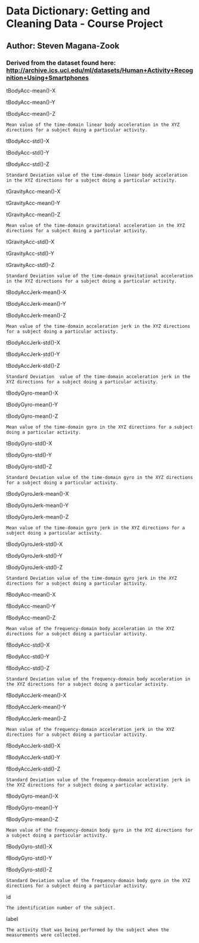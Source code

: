 # Data Dictionary: Getting and Cleaning Data - Course Project
## Author: Steven Magana-Zook
### Derived from the dataset found here: http://archive.ics.uci.edu/ml/datasets/Human+Activity+Recognition+Using+Smartphones 

tBodyAcc-mean()-X

tBodyAcc-mean()-Y

tBodyAcc-mean()-Z

	Mean value of the time-domain linear body acceleration in the XYZ directions for a subject doing a particular activity.
	


tBodyAcc-std()-X

tBodyAcc-std()-Y

tBodyAcc-std()-Z

	Standard Deviation value of the time-domain linear body acceleration in the XYZ directions for a subject doing a particular activity.
	
	
tGravityAcc-mean()-X

tGravityAcc-mean()-Y

tGravityAcc-mean()-Z

	Mean value of the time-domain gravitational acceleration in the XYZ directions for a subject doing a particular activity.
	
	
tGravityAcc-std()-X

tGravityAcc-std()-Y

tGravityAcc-std()-Z

	Standard Deviation value of the time-domain gravitational acceleration in the XYZ directions for a subject doing a particular activity.
	
	
tBodyAccJerk-mean()-X

tBodyAccJerk-mean()-Y

tBodyAccJerk-mean()-Z

	Mean value of the time-domain acceleration jerk in the XYZ directions for a subject doing a particular activity.
	
	
tBodyAccJerk-std()-X

tBodyAccJerk-std()-Y

tBodyAccJerk-std()-Z

	Standard Deviation  value of the time-domain acceleration jerk in the XYZ directions for a subject doing a particular activity.
	
	
tBodyGyro-mean()-X

tBodyGyro-mean()-Y

tBodyGyro-mean()-Z

	Mean value of the time-domain gyro in the XYZ directions for a subject doing a particular activity.
	
	
tBodyGyro-std()-X

tBodyGyro-std()-Y

tBodyGyro-std()-Z

	Standard Deviation value of the time-domain gyro in the XYZ directions for a subject doing a particular activity.
	
	
tBodyGyroJerk-mean()-X

tBodyGyroJerk-mean()-Y

tBodyGyroJerk-mean()-Z

	Mean value of the time-domain gyro jerk in the XYZ directions for a subject doing a particular activity.
	
	
tBodyGyroJerk-std()-X

tBodyGyroJerk-std()-Y

tBodyGyroJerk-std()-Z

	Standard Deviation value of the time-domain gyro jerk in the XYZ directions for a subject doing a particular activity.
	
	
fBodyAcc-mean()-X

fBodyAcc-mean()-Y

fBodyAcc-mean()-Z

	Mean value of the frequency-domain body acceleration in the XYZ directions for a subject doing a particular activity.
	
	
fBodyAcc-std()-X

fBodyAcc-std()-Y

fBodyAcc-std()-Z

	Standard Deviation value of the frequency-domain body acceleration in the XYZ directions for a subject doing a particular activity.
	
	
fBodyAccJerk-mean()-X

fBodyAccJerk-mean()-Y

fBodyAccJerk-mean()-Z

	Mean value of the frequency-domain acceleration jerk in the XYZ directions for a subject doing a particular activity.
	

fBodyAccJerk-std()-X

fBodyAccJerk-std()-Y

fBodyAccJerk-std()-Z

	Standard Deviation value of the frequency-domain acceleration jerk in the XYZ directions for a subject doing a particular activity.
	

fBodyGyro-mean()-X

fBodyGyro-mean()-Y

fBodyGyro-mean()-Z

	Mean value of the frequency-domain body gyro in the XYZ directions for a subject doing a particular activity.
	

fBodyGyro-std()-X

fBodyGyro-std()-Y

fBodyGyro-std()-Z

	Standard Deviation value of the frequency-domain body gyro in the XYZ directions for a subject doing a particular activity.
	

id

	The identification number of the subject.
	

label

	The activity that was being performed by the subject when the measurements were collected.
	